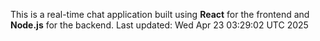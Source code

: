 This is a real-time chat application built using **React** for the frontend and **Node.js** for the backend.
Last updated: Wed Apr 23 03:29:02 UTC 2025
